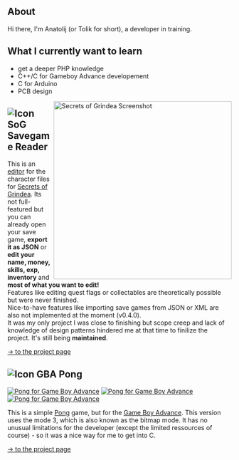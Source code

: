 ## About

Hi there, I'm Anatolij (or Tolik for short), a developer in training.

## What I currently want to learn
* get a deeper PHP knowledge
* C++/C for Gameboy Advance developement
* C for Arduino 
* PCB design


[<img src="https://returnnull.de/images/SoG_SGreader8.png" alt="Secrets of Grindea Screenshot" width="400px" height="auto" align="right">](https://github.com/tolik518/SoG_SGreader)

## ![Icon](https://returnnull.de/images/_64.png) SoG Savegame Reader 

This is an [editor](https://github.com/tolik518/SoG_SGreader) for the character files for [Secrets of Grindea](https://www.secretsofgrindea.com/). Its not full-featured but you can already open your save game, **export it as JSON** or **edit your name, money, skills, exp, inventory** and **most of what you want to edit!**   
Features like editing quest flags or collectables are theoretically possible but were never finished.    
Nice-to-have features like importing save games from JSON or XML are also not implemented at the moment (v0.4.0).  
It was my only project I was close to finishing but scope creep and lack of knowledge of design patterns hindered me at that time to finilize the project. It's still being **maintained**.

[-> to the project page](https://github.com/tolik518/SoG_SGreader)



## ![Icon](https://returnnull.de/images/pong_github.png) GBA Pong
[<img src="https://returnnull.de/images/pong-2.png" alt="Pong for Game Boy Advance" width="auto" height="auto" align="auto">](https://github.com/tolik518/GBA_Pong) 
[<img src="https://returnnull.de/images/pong-1.png?" alt="Pong for Game Boy Advance" width="auto" height="auto" align="auto">](https://github.com/tolik518/GBA_Pong) 
[<img src="https://returnnull.de/images/pong-3.png" alt="Pong for Game Boy Advance" width="auto" height="auto" align="auto">](https://github.com/tolik518/GBA_Pong)

This is a simple [Pong](https://en.wikipedia.org/wiki/Pong) game, but for the [Game Boy Advance](https://en.wikipedia.org/wiki/Game_Boy_Advance). This version uses the mode 3, which is also known as the bitmap mode. It has no unusual limitations for the developer (except the limited ressources of course) - so it was a nice way for me to get into C. 

[-> to the project page](https://github.com/tolik518/GBA_Pong) 

